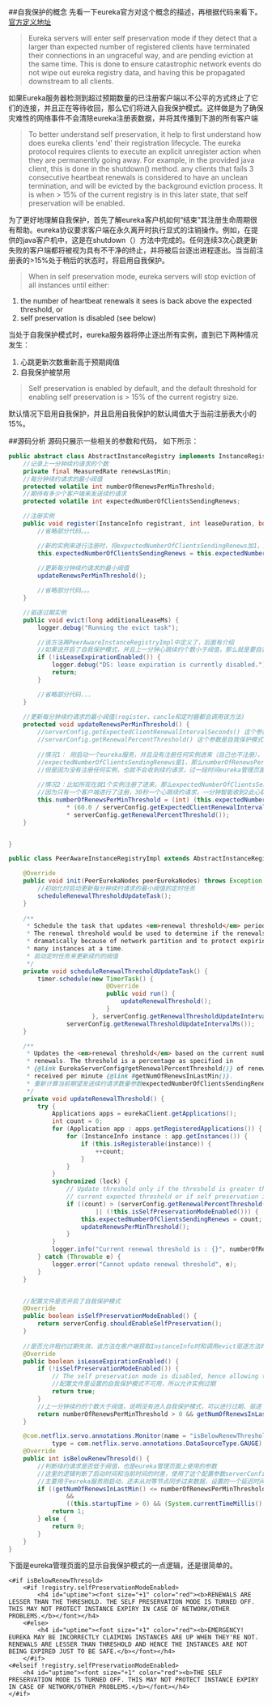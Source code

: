 ##自我保护的概念
先看一下eureka官方对这个概念的描述，再根据代码来看下。  
[官方定义地址](https://github.com/Netflix/eureka/wiki/Server-Self-Preservation-Mode)

> Eureka servers will enter self preservation mode if they detect that a larger than expected number of registered clients have terminated their connections in an ungraceful way, and are pending eviction at the same time. This is done to ensure catastrophic network events do not wipe out eureka registry data, and having this be propagated downstream to all clients.

如果Eureka服务器检测到超过预期数量的已注册客户端以不公平的方式终止了它们的连接，并且正在等待收回，那么它们将进入自我保护模式。这样做是为了确保灾难性的网络事件不会清除eureka注册表数据，并将其传播到下游的所有客户端

> To better understand self preservation, it help to first understand how does eureka clients 'end' their registration lifecycle. The eureka protocol requires clients to execute an explicit unregister action when they are permanently going away. For example, in the provided java client, this is done in the shutdown() method. any clients that fails 3 consecutive heartbeat renewals is considered to have an unclean termination, and will be evicted by the background eviction process. It is when > 15% of the current registry is in this later state, that self preservation will be enabled.

为了更好地理解自我保护，首先了解eureka客户机如何“结束”其注册生命周期很有帮助。eureka协议要求客户端在永久离开时执行显式的注销操作。例如，在提供的java客户机中，这是在shutdown（）方法中完成的。任何连续3次心跳更新失败的客户端都将被视为具有不干净的终止，并将被后台逐出进程逐出。当当前注册表的>15%处于稍后的状态时，将启用自我保护。

> When in self preservation mode, eureka servers will stop eviction of all instances until either:
  
  1. the number of heartbeat renewals it sees is back above the expected threshold, or
  2. self preservation is disabled (see below)
  
当处于自我保护模式时，eureka服务器将停止逐出所有实例，直到已下两种情况发生：
1. 心跳更新次数重新高于预期阈值
2. 自我保护被禁用

>  Self preservation is enabled by default, and the default threshold for enabling self preservation is > 15% of the current registry size.

默认情况下启用自我保护，并且启用自我保护的默认阈值大于当前注册表大小的15%。


##源码分析
源码只展示一些相关的参数和代码， 如下所示：  
```java
public abstract class AbstractInstanceRegistry implements InstanceRegistry {
    //记录上一分钟续约请求的个数
    private final MeasuredRate renewsLastMin;
    //每分钟续约请求的最小阀值
    protected volatile int numberOfRenewsPerMinThreshold;
    //期待有多少个客户端来发送续约请求
    protected volatile int expectedNumberOfClientsSendingRenews;

    //注册实例
    public void register(InstanceInfo registrant, int leaseDuration, boolean isReplication) {
        //省略部分代码。。。

        //新的实例来进行注册时，将expectedNumberOfClientsSendingRenews加1，默认值是1
        this.expectedNumberOfClientsSendingRenews = this.expectedNumberOfClientsSendingRenews + 1;
        
        //更新每分钟续约请求的最小阀值
        updateRenewsPerMinThreshold();

        //省略部分代码。。。
    }

    //驱逐过期实例
    public void evict(long additionalLeaseMs) {
        logger.debug("Running the evict task");

        //该方法再PeerAwareInstanceRegistryImpl中定义了，后面有介绍
        //如果说开启了自我保护模式，并且上一分钟心跳续约个数小于阀值，那么就是要自我保护了，就不允许方法发驱逐实例。
        if (!isLeaseExpirationEnabled()) {
            logger.debug("DS: lease expiration is currently disabled.");
            return;
        }

        //省略部分代码...
    }
    
    //更新每分钟续约请求的最小阀值(register、cancle和定时器都会调用该方法)
    protected void updateRenewsPerMinThreshold() {
        //serverConfig.getExpectedClientRenewalIntervalSeconds() 这个参数是客户端每隔几秒进行一次续约，默认是30s
        //serverConfig.getRenewalPercentThreshold() 这个参数是自我保护模式启动的阀值，默认是0.85
        
        //情况1： 刚启动一个eureka服务，并且没有注册任何实例进来（自己也不注册），
        //expectedNumberOfClientsSendingRenews是1，那么numberOfRenewsPerMinThreshold计算出来的结果就是1
        //但是因为没有注册任何实例，也就不会收到续约请求，过一段时间eureka管理页面上就可以看到进入了自我保护模式。
        
        //情况2：比如所现在就1个实例注册了进来，那么expectedNumberOfClientsSendingRenews=2，numberOfRenewsPerMinThreshold计算出来的结果就是3，
        //因为只有一个客户端进行了注册，30秒一个心跳续约请求，一分钟智能收到2此心跳续约请求，所以也会进入自我保护模式。
        this.numberOfRenewsPerMinThreshold = (int) (this.expectedNumberOfClientsSendingRenews
                * (60.0 / serverConfig.getExpectedClientRenewalIntervalSeconds())
                * serverConfig.getRenewalPercentThreshold());
    }


}

public class PeerAwareInstanceRegistryImpl extends AbstractInstanceRegistry implements PeerAwareInstanceRegistry {

    @Override
    public void init(PeerEurekaNodes peerEurekaNodes) throws Exception {
        //初始化时启动更新每分钟续约请求的最小阀值的定时任务
        scheduleRenewalThresholdUpdateTask();
    }
    
    /**
     * Schedule the task that updates <em>renewal threshold</em> periodically.
     * The renewal threshold would be used to determine if the renewals drop
     * dramatically because of network partition and to protect expiring too
     * many instances at a time.
     * 启动定时任务来更新续约的阀值
     */
    private void scheduleRenewalThresholdUpdateTask() {
        timer.schedule(new TimerTask() {
                           @Override
                           public void run() {
                               updateRenewalThreshold();
                           }
                       }, serverConfig.getRenewalThresholdUpdateIntervalMs(),
                serverConfig.getRenewalThresholdUpdateIntervalMs());
    }

    /**
     * Updates the <em>renewal threshold</em> based on the current number of
     * renewals. The threshold is a percentage as specified in
     * {@link EurekaServerConfig#getRenewalPercentThreshold()} of renewals
     * received per minute {@link #getNumOfRenewsInLastMin()}.
     * 重新计算当前期望发送续约请求数量参数expectedNumberOfClientsSendingRenews，然后更新每分钟续约请求的阀值
     */
    private void updateRenewalThreshold() {
        try {
            Applications apps = eurekaClient.getApplications();
            int count = 0;
            for (Application app : apps.getRegisteredApplications()) {
                for (InstanceInfo instance : app.getInstances()) {
                    if (this.isRegisterable(instance)) {
                        ++count;
                    }
                }
            }
            synchronized (lock) {
                // Update threshold only if the threshold is greater than the
                // current expected threshold or if self preservation is disabled.
                if ((count) > (serverConfig.getRenewalPercentThreshold() * expectedNumberOfClientsSendingRenews)
                        || (!this.isSelfPreservationModeEnabled())) {
                    this.expectedNumberOfClientsSendingRenews = count;
                    updateRenewsPerMinThreshold();
                }
            }
            logger.info("Current renewal threshold is : {}", numberOfRenewsPerMinThreshold);
        } catch (Throwable e) {
            logger.error("Cannot update renewal threshold", e);
        }
    }


    //配置文件是否开启了自我保护模式
    @Override
    public boolean isSelfPreservationModeEnabled() {
        return serverConfig.shouldEnableSelfPreservation();
    }
    
    //是否允许租约过期失效，该方法在客户端获取InstanceInfo时和调用evict驱逐方法时使用。
    @Override
    public boolean isLeaseExpirationEnabled() {
        if (!isSelfPreservationModeEnabled()) {
            // The self preservation mode is disabled, hence allowing the instances to expire.
            //配置文件里设置的自我保护模式不可用，所以允许实例过期
            return true;
        }
        //上一分钟续约的个数大于阀值，说明没有进入自我保护模式，可以进行过期、驱逐
        return numberOfRenewsPerMinThreshold > 0 && getNumOfRenewsInLastMin() > numberOfRenewsPerMinThreshold;
    }

    @com.netflix.servo.annotations.Monitor(name = "isBelowRenewThreshold", description = "0 = false, 1 = true",
            type = com.netflix.servo.annotations.DataSourceType.GAUGE)
    @Override
    public int isBelowRenewThresold() {
        //判断续约请求是否低于阀值，也是eureka管理页面上使用的参数
        //这里的逻辑判断了启动时间和当前时间的时差，使用了这个配置参数serverConfig.getWaitTimeInMsWhenSyncEmpty()，默认是15分钟
        //主要用于eureka服务刚启动，还未从对等节点同步过来数据，设置的一个延迟时间。
        if ((getNumOfRenewsInLastMin() <= numberOfRenewsPerMinThreshold)
                &&
                ((this.startupTime > 0) && (System.currentTimeMillis() > this.startupTime + (serverConfig.getWaitTimeInMsWhenSyncEmpty())))) {
            return 1;
        } else {
            return 0;
        }
    }
}
```


下面是eureka管理页面的显示自我保护模式的一点逻辑，还是很简单的。   
```
<#if isBelowRenewThresold>
    <#if !registry.selfPreservationModeEnabled>
        <h4 id="uptime"><font size="+1" color="red"><b>RENEWALS ARE LESSER THAN THE THRESHOLD. THE SELF PRESERVATION MODE IS TURNED OFF. THIS MAY NOT PROTECT INSTANCE EXPIRY IN CASE OF NETWORK/OTHER PROBLEMS.</b></font></h4>
    <#else>
        <h4 id="uptime"><font size="+1" color="red"><b>EMERGENCY! EUREKA MAY BE INCORRECTLY CLAIMING INSTANCES ARE UP WHEN THEY'RE NOT. RENEWALS ARE LESSER THAN THRESHOLD AND HENCE THE INSTANCES ARE NOT BEING EXPIRED JUST TO BE SAFE.</b></font></h4>
    </#if>
<#elseif !registry.selfPreservationModeEnabled>
    <h4 id="uptime"><font size="+1" color="red"><b>THE SELF PRESERVATION MODE IS TURNED OFF. THIS MAY NOT PROTECT INSTANCE EXPIRY IN CASE OF NETWORK/OTHER PROBLEMS.</b></font></h4>
</#if>
```